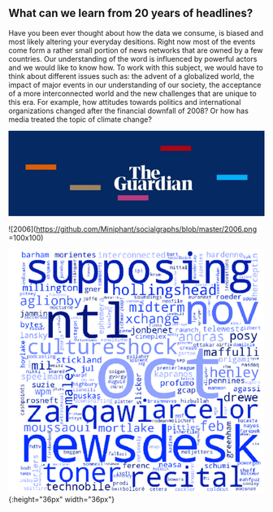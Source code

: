 ## What can we learn from 20 years of headlines?

Have you been ever thought about how the data we consume, is biased and most likely altering your everyday desitions. Right now most of the events come form a rather small portion of news networks that are owned by a few countries.  Our understanding of the word is influenced by powerful actors and we would like to know how. To work with this subject,  we would have to think about different issues such as: the advent of a globalized world, the impact of major events in our understanding of our society, the acceptance of a more interconnected world and the new challenges that are unique to this era. For example, how attitudes towards politics and international organizations changed after the financial downfall of 2008? Or how has media treated the topic of climate change?


![TheGuardian](https://github.com/Miniphant/socialgraphs/blob/master/Theguardian.jpg)

![2006](https://github.com/Miniphant/socialgraphs/blob/master/2006.png =100x100)

![2006](https://github.com/Miniphant/socialgraphs/blob/master/2006.png){:height="36px" width="36px"}

